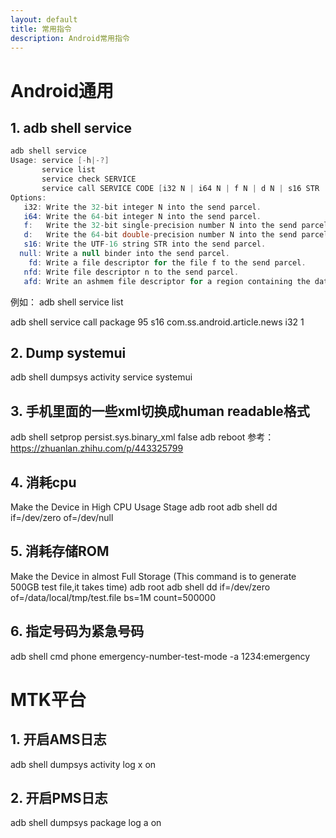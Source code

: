 ```yaml
---
layout: default
title: 常用指令
description: Android常用指令
---
```

# Android通用
## 1. adb shell service


```java
adb shell service
Usage: service [-h|-?]
       service list
       service check SERVICE
       service call SERVICE CODE [i32 N | i64 N | f N | d N | s16 STR | null | fd f | nfd n | afd f ] ...
Options:
   i32: Write the 32-bit integer N into the send parcel.
   i64: Write the 64-bit integer N into the send parcel.
   f:   Write the 32-bit single-precision number N into the send parcel.
   d:   Write the 64-bit double-precision number N into the send parcel.
   s16: Write the UTF-16 string STR into the send parcel.
  null: Write a null binder into the send parcel.
    fd: Write a file descriptor for the file f to the send parcel.
   nfd: Write file descriptor n to the send parcel.
   afd: Write an ashmem file descriptor for a region containing the data from file f to the send parcel.
```

例如：
adb shell service list

adb shell service call package 95 s16 com.ss.android.article.news i32 1


## 2. Dump systemui
adb shell dumpsys activity service systemui

## 3. 手机里面的一些xml切换成human readable格式
adb shell setprop persist.sys.binary_xml false
adb reboot
参考：https://zhuanlan.zhihu.com/p/443325799


## 4. 消耗cpu
Make the Device in High CPU Usage Stage
adb root
adb shell
dd if=/dev/zero  of=/dev/null

## 5. 消耗存储ROM
Make the Device in almost Full Storage (This command is to generate 500GB test file,it takes time)
adb root
adb shell
dd if=/dev/zero of=/data/local/tmp/test.file bs=1M count=500000


## 6. 指定号码为紧急号码
adb shell cmd phone emergency-number-test-mode -a 1234:emergency

# MTK平台
## 1. 开启AMS日志
adb shell dumpsys activity log x on

## 2. 开启PMS日志
adb shell dumpsys package log a on
